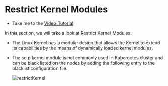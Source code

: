 # Restrict Kernel Modules

  - Take me to the [Video Tutorial](https://kodekloud.com/topic/restrict-kernel-modules/)

In this section, we will take a look at Restrict Kernel Modules.

  - The Linux Kernel has a modular design that allows the Kernel to extend its capabilities by the means of dynamically loaded kernel modules.

  - The sctp kernel module is not commonly used in Kubernetes cluster and can be black listed on the nodes by adding the following entry to the blacklist configuration file.

      ![restrictKernel](../../images/restrictKernel.png)

